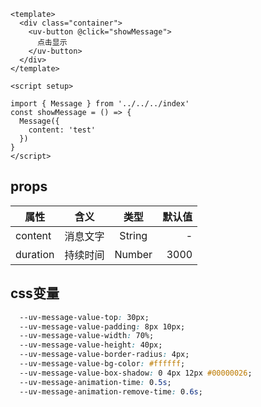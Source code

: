<script setup>
import useCompStore from '../store/copname.js'
import { onMounted } from 'vue'
const compStore =useCompStore()

onMounted(()=>{
  compStore.updateName('message')
  console.log('currentName',compStore.currentName)
})

</script>

```vue
<template>
  <div class="container">
    <uv-button @click="showMessage">
      点击显示
    </uv-button>
  </div>
</template>

<script setup>

import { Message } from '../../../index'
const showMessage = () => {
  Message({
    content: 'test'
  })
}
</script>

```

## props

| 属性         |     含义     |  类型   |   默认值 |
| ------------ | :----------: | :-----: | -------: |
| content         |  消息文字   | String  |  - |
| duration      | 持续时间 | Number  | 3000 |


## css变量

```css
  --uv-message-value-top: 30px;
  --uv-message-value-padding: 8px 10px;
  --uv-message-value-width: 70%;
  --uv-message-value-height: 40px;
  --uv-message-value-border-radius: 4px;
  --uv-message-value-bg-color: #ffffff;
  --uv-message-value-box-shadow: 0 4px 12px #00000026;
  --uv-message-animation-time: 0.5s;
  --uv-message-animation-remove-time: 0.6s;
```
